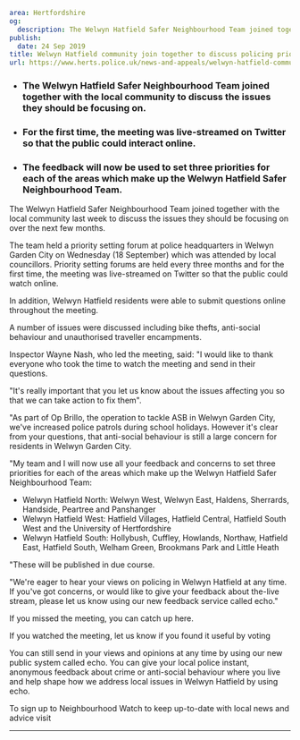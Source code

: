 ```yaml
area: Hertfordshire
og:
  description: The Welwyn Hatfield Safer Neighbourhood Team joined together with the local community last week to discuss the issues they should be focusing on over the next few months.
publish:
  date: 24 Sep 2019
title: Welwyn Hatfield community join together to discuss policing priorities
url: https://www.herts.police.uk/news-and-appeals/welwyn-hatfield-community-join-together-to-discuss-policing-priorities-0808b
```

* ### The Welwyn Hatfield Safer Neighbourhood Team joined together with the local community to discuss the issues they should be focusing on.

 * ### For the first time, the meeting was live-streamed on Twitter so that the public could interact online.

 * ### The feedback will now be used to set three priorities for each of the areas which make up the Welwyn Hatfield Safer Neighbourhood Team.

The Welwyn Hatfield Safer Neighbourhood Team joined together with the local community last week to discuss the issues they should be focusing on over the next few months.

The team held a priority setting forum at police headquarters in Welwyn Garden City on Wednesday (18 September) which was attended by local councillors. Priority setting forums are held every three months and for the first time, the meeting was live-streamed on Twitter so that the public could watch online.

In addition, Welwyn Hatfield residents were able to submit questions online throughout the meeting.

A number of issues were discussed including bike thefts, anti-social behaviour and unauthorised traveller encampments.

Inspector Wayne Nash, who led the meeting, said: "I would like to thank everyone who took the time to watch the meeting and send in their questions.

"It's really important that you let us know about the issues affecting you so that we can take action to fix them".

"As part of Op Brillo, the operation to tackle ASB in Welwyn Garden City, we've increased police patrols during school holidays. However it's clear from your questions, that anti-social behaviour is still a large concern for residents in Welwyn Garden City.

"My team and I will now use all your feedback and concerns to set three priorities for each of the areas which make up the Welwyn Hatfield Safer Neighbourhood Team:

 * Welwyn Hatfield North: Welwyn West, Welwyn East, Haldens, Sherrards, Handside, Peartree and Panshanger
 * Welwyn Hatfield West: Hatfield Villages, Hatfield Central, Hatfield South West and the University of Hertfordshire
 * Welwyn Hatfield South: Hollybush, Cuffley, Howlands, Northaw, Hatfield East, Hatfield South, Welham Green, Brookmans Park and Little Heath

"These will be published in due course.

"We're eager to hear your views on policing in Welwyn Hatfield at any time. If you've got concerns, or would like to give your feedback about the-live stream, please let us know using our new feedback service called echo."

If you missed the meeting, you can catch up here.

If you watched the meeting, let us know if you found it useful by voting

You can still send in your views and opinions at any time by using our new public system called echo. You can give your local police instant, anonymous feedback about crime or anti-social behaviour where you live and help shape how we address local issues in Welwyn Hatfield by using echo.

To sign up to Neighbourhood Watch to keep up-to-date with local news and advice visit

** **
